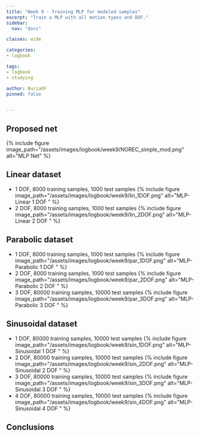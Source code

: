 ```yaml
---
title: "Week 9 - Training MLP for modeled samples"
excerpt: "Train a MLP with all motion types and DOF."
sidebar:
  nav: "docs"

classes: wide

categories:
- logbook

tags:
- logbook
- studying

author: NuriaOF
pinned: false


---
```



## Proposed net

{% include figure image_path="/assets/images/logbook/week9/NOREC_simple_mod.png" alt="MLP Net" %}

## Linear dataset

- 1 DOF, 8000 training samples, 1000 test samples
{% include figure image_path="/assets/images/logbook/week9/lin_1DOF.png" alt="MLP-Linear 1 DOF " %}
- 2 DOF, 8000 training samples, 1000 test samples
{% include figure image_path="/assets/images/logbook/week9/lin_2DOF.png" alt="MLP-Linear 2 DOF " %}

## Parabolic dataset
- 1 DOF, 8000 training samples, 1000 test samples
{% include figure image_path="/assets/images/logbook/week9/par_1DOF.png" alt="MLP-Parabolic 1 DOF " %}
- 2 DOF, 8000 training samples, 1000 test samples
{% include figure image_path="/assets/images/logbook/week9/par_2DOF.png" alt="MLP-Parabolic 2 DOF " %}
- 3 DOF, 80000 training samples, 10000 test samples
{% include figure image_path="/assets/images/logbook/week9/par_3DOF.png" alt="MLP-Parabolic 3 DOF " %}

## Sinusoidal dataset
- 1 DOF, 80000 training samples, 10000 test samples
{% include figure image_path="/assets/images/logbook/week9/sin_1DOF.png" alt="MLP-Sinusoidal 1 DOF " %}
- 2 DOF, 80000 training samples, 10000 test samples
{% include figure image_path="/assets/images/logbook/week9/sin_2DOF.png" alt="MLP-Sinusoidal 2 DOF " %}
- 3 DOF, 80000 training samples, 10000 test samples
{% include figure image_path="/assets/images/logbook/week9/sin_3DOF.png" alt="MLP-Sinusoidal 3 DOF " %}
- 4 DOF, 80000 training samples, 10000 test samples
{% include figure image_path="/assets/images/logbook/week9/sin_4DOF.png" alt="MLP-Sinusoidal 4 DOF " %}

## Conclusions

